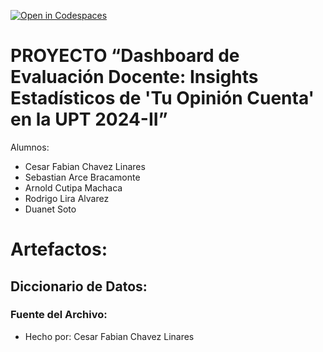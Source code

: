 [![Open in Codespaces](https://classroom.github.com/assets/launch-codespace-2972f46106e565e64193e422d61a12cf1da4916b45550586e14ef0a7c637dd04.svg)](https://classroom.github.com/open-in-codespaces?assignment_repo_id=15581361)
# PROYECTO “Dashboard de Evaluación Docente: Insights Estadísticos de 'Tu Opinión Cuenta' en la UPT 2024-II”

Alumnos:
- Cesar Fabian Chavez Linares
- Sebastian Arce Bracamonte
- Arnold Cutipa Machaca
- Rodrigo Lira Alvarez
- Duanet Soto

# Artefactos:

## Diccionario de Datos:


### Fuente del Archivo:

- Hecho por: Cesar Fabian Chavez Linares

